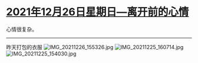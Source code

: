 # [2021年12月26日星期日—离开前的心情](https://github.com/SEALMichael/SEAL_Blog/issues/6)

心情很复杂。

---

昨天打包的衣服
![IMG_20211226_155326.jpg](https://user-images.githubusercontent.com/16982721/147402344-0cc7efe8-994f-4f26-9158-34b916eae441.jpg)
![IMG_20211225_160714.jpg](https://user-images.githubusercontent.com/16982721/147402348-b8ed3e8f-5b34-436e-9477-ad9bca4b28b8.jpg)
![IMG_20211225_154030.jpg](https://user-images.githubusercontent.com/16982721/147402354-756b6c8c-c2db-486e-aed7-e92cff8871c2.jpg)